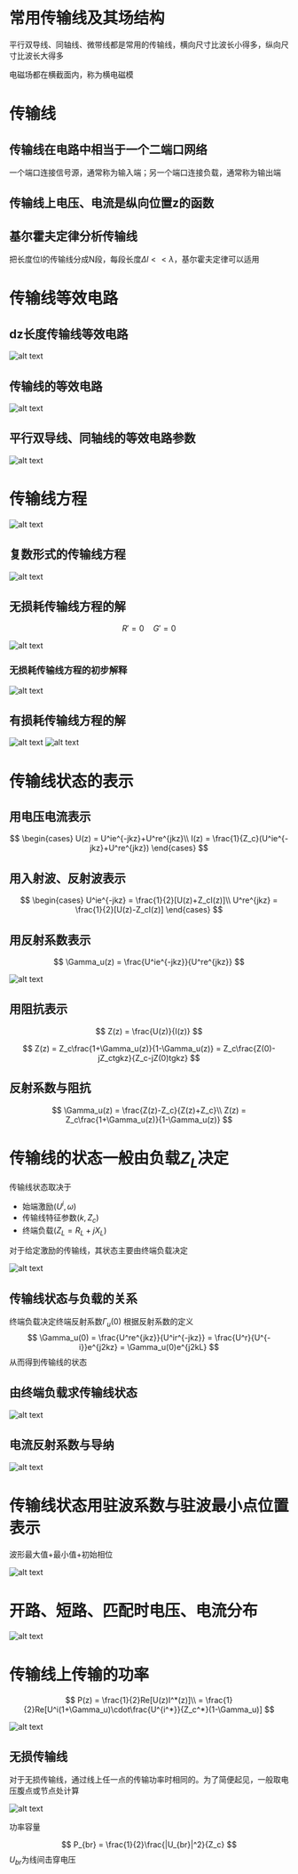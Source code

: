 # 常用传输线及其场结构

平行双导线、同轴线、微带线都是常用的传输线，横向尺寸比波长小得多，纵向尺寸比波长大得多

电磁场都在横截面内，称为横电磁模

# 传输线

## 传输线在电路中相当于一个二端口网络

一个端口连接信号源，通常称为输入端；另一个端口连接负载，通常称为输出端

## 传输线上电压、电流是纵向位置z的函数

## 基尔霍夫定律分析传输线

把长度位l的传输线分成N段，每段长度$\Delta l<<\lambda$，基尔霍夫定律可以适用

# 传输线等效电路

## dz长度传输线等效电路

![alt text](image.png)

## 传输线的等效电路

![alt text](image-1.png)

## 平行双导线、同轴线的等效电路参数

![alt text](image-2.png)

# 传输线方程

![alt text](image-3.png)

## 复数形式的传输线方程

![alt text](image-5.png)

## 无损耗传输线方程的解

$$
R' = 0\quad G' = 0
$$

![alt text](image-6.png)

### 无损耗传输线方程的初步解释

![alt text](image-7.png)

## 有损耗传输线方程的解

![alt text](image-8.png)
![alt text](image-9.png)

# 传输线状态的表示

## 用电压电流表示

$$
\begin{cases}
    U(z) = U^ie^{-jkz}+U^re^{jkz}\\
    I(z) = \frac{1}{Z_c}(U^ie^{-jkz}+U^re^{jkz})
\end{cases}
$$

## 用入射波、反射波表示

$$
\begin{cases}
    U^ie^{-jkz} = \frac{1}{2}[U(z)+Z_cI(z)]\\
    U^re^{jkz} = \frac{1}{2}[U(z)-Z_cI(z)]
\end{cases}
$$

## 用反射系数表示

$$
\Gamma_u(z) = \frac{U^ie^{-jkz}}{U^re^{jkz}}
$$

![alt text](image-15.png)

## 用阻抗表示

$$
Z(z) = \frac{U(z)}{I(z)}
$$

$$
Z(z) = Z_c\frac{1+\Gamma_u(z)}{1-\Gamma_u(z)} = Z_c\frac{Z(0)-jZ_ctgkz}{Z_c-jZ(0)tgkz}
$$

## 反射系数与阻抗

$$
\Gamma_u(z) = \frac{Z(z)-Z_c}{Z(z)+Z_c}\\
Z(z) = Z_c\frac{1+\Gamma_u(z)}{1-\Gamma_u(z)}
$$

# 传输线的状态一般由负载$Z_L$决定

传输线状态取决于
- 始端激励($U^i,\omega$)
- 传输线特征参数($k,Z_c$)
- 终端负载($Z_L = R_L+jX_L$)

对于给定激励的传输线，其状态主要由终端负载决定

![alt text](image-10.png)

## 传输线状态与负载的关系
终端负载决定终端反射系数$\Gamma_u(0)$
根据反射系数的定义
$$
\Gamma_u(0) = \frac{U^re^{jkz}}{U^ir^{-jkz}} = \frac{U^r}{U^{-i}}e^{j2kz} = \Gamma_u(0)e^{j2kL}
$$
从而得到传输线的状态

## 由终端负载求传输线状态

![alt text](image-11.png)

## 电流反射系数与导纳

![alt text](image-12.png)

# 传输线状态用驻波系数与驻波最小点位置表示

波形最大值+最小值+初始相位

![alt text](image-13.png)

# 开路、短路、匹配时电压、电流分布

![alt text](image-14.png)

# 传输线上传输的功率

$$
P(z) = \frac{1}{2}Re[U(z)I^*(z)]\\
= \frac{1}{2}Re[U^i(1+\Gamma_u)\cdot\frac{U^{i^*}}{Z_c^*}(1-\Gamma_u)]
$$

![alt text](image-16.png)

## 无损传输线

对于无损传输线，通过线上任一点的传输功率时相同的。为了简便起见，一般取电压腹点或节点处计算

![alt text](image-17.png)

功率容量

$$
P_{br} = \frac{1}{2}\frac{|U_{br}|^2}{Z_c}
$$
$U_{br}$为线间击穿电压